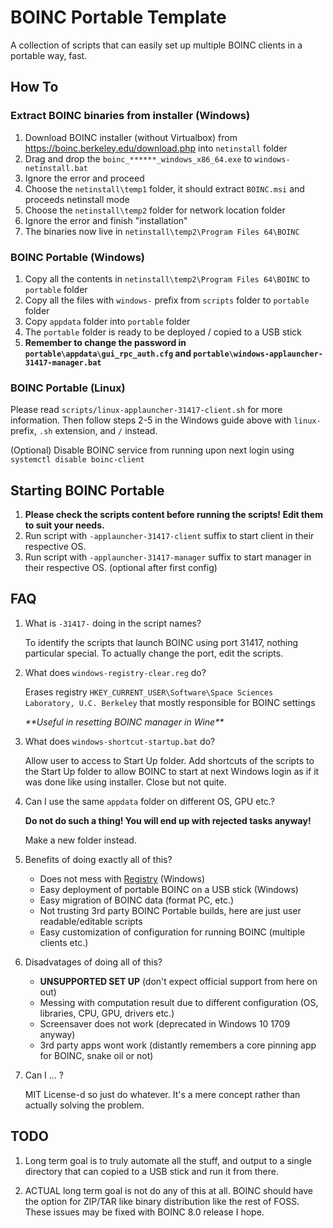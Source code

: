 # BOINC Portable Template

A collection of scripts that can easily set up multiple BOINC clients in a portable way, fast.

## How To

### Extract BOINC binaries from installer (Windows)

1. Download BOINC installer (without Virtualbox) from https://boinc.berkeley.edu/download.php into `netinstall` folder
2. Drag and drop the `boinc_******_windows_x86_64.exe` to `windows-netinstall.bat`
3. Ignore the error and proceed
4. Choose the `netinstall\temp1` folder, it should extract `BOINC.msi` and proceeds netinstall mode
5. Choose the `netinstall\temp2` folder for network location folder
6. Ignore the error and finish "installation"
7. The binaries now live in `netinstall\temp2\Program Files 64\BOINC`

### BOINC Portable (Windows)

1. Copy all the contents in `netinstall\temp2\Program Files 64\BOINC` to `portable` folder
2. Copy all the files with `windows-` prefix from `scripts` folder to `portable` folder
3. Copy `appdata` folder into `portable` folder
4. The `portable` folder is ready to be deployed / copied to a USB stick
5. **Remember to change the password in `portable\appdata\gui_rpc_auth.cfg` and `portable\windows-applauncher-31417-manager.bat`**

### BOINC Portable (Linux)

Please read `scripts/linux-applauncher-31417-client.sh` for more information. Then follow steps 2-5 in the Windows guide above with `linux-` prefix, `.sh` extension, and `/` instead.

(Optional) Disable BOINC service from running upon next login using `systemctl disable boinc-client`

## Starting BOINC Portable

1. **Please check the scripts content before running the scripts! Edit them to suit your needs.**
1. Run script with `-applauncher-31417-client` suffix to start client in their respective OS.
3. Run script with `-applauncher-31417-manager` suffix to start manager in their respective OS. (optional after first config)

## FAQ

1. What is `-31417-` doing in the script names?

   To identify the scripts that launch BOINC using port 31417, nothing particular special. To actually change the port, edit the scripts.

2. What does `windows-registry-clear.reg` do?

   Erases registry `HKEY_CURRENT_USER\Software\Space Sciences Laboratory, U.C. Berkeley` that mostly responsible for BOINC settings

   *\*\*Useful in resetting BOINC manager in Wine\*\**

3. What does `windows-shortcut-startup.bat` do?

   Allow user to access to Start Up folder. Add shortcuts of the scripts to the Start Up folder to allow BOINC to start at next Windows login as if it was done like using installer. Close but not quite.

4. Can I use the same `appdata` folder on different OS, GPU etc.?

   **Do not do such a thing! You will end up with rejected tasks anyway!**

   Make a new folder instead.

5. Benefits of doing exactly all of this?

   * Does not mess with [Registry](https://github.com/BOINC/boinc/issues/824) (Windows)
   * Easy deployment of portable BOINC on a USB stick (Windows)
   * Easy migration of BOINC data (format PC, etc.)
   * Not trusting 3rd party BOINC Portable builds, here are just user readable/editable scripts
   * Easy customization of configuration for running BOINC (multiple clients etc.)

6. Disadvatages of doing all of this?

   * **UNSUPPORTED SET UP** (don't expect official support from here on out)
   * Messing with computation result due to different configuration (OS, libraries, CPU, GPU, drivers etc.)
   * Screensaver does not work (deprecated in Windows 10 1709 anyway)
   * 3rd party apps wont work (distantly remembers a core pinning app for BOINC, snake oil or not)

7. Can I ... ?

   MIT License-d so just do whatever. It's a mere concept rather than actually solving the problem.

## TODO

1. Long term goal is to truly automate all the stuff, and output to a single directory that can copied to a USB stick and run it from there.

2. ACTUAL long term goal is not do any of this at all. BOINC should have the option for ZIP/TAR like binary distribution like the rest of FOSS. These issues may be fixed with BOINC 8.0 release I hope.
